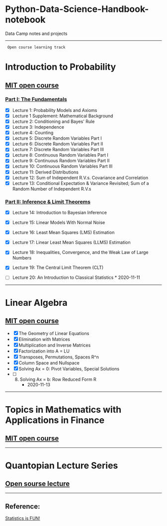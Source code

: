 # Python-Data-Science-Handbook-notebook
Data Camp notes and projects

***
     
     Open course learning track 

# Introduction to Probability
## [MIT open course](https://ocw.mit.edu/resources/res-6-012-introduction-to-probability-spring-2018/)
### [Part I: The Fundamentals](https://ocw.mit.edu/resources/res-6-012-introduction-to-probability-spring-2018/part-i-the-fundamentals/)
- [x] Lecture 1: Probability Models and Axioms
- [x] Lecture 1 Supplement: Mathematical Background
- [x] Lecture 2: Conditioning and Bayes' Rule
- [x] Lecture 3: Independence
- [x] Lecture 4: Counting
- [x] Lecture 5: Discrete Random Variables Part I
- [x] Lecture 6: Discrete Random Variables Part II
- [x] Lecture 7: Discrete Random Variables Part III
- [x] Lecture 8: Continuous Random Variables Part I
- [x] Lecture 9: Continuous Random Variables Part II
- [x] Lecture 10: Continuous Random Variables Part III
- [x] Lecture 11: Derived Distributions
- [x] Lecture 12: Sum of Independent R.V.s. Covariance and Correlation
- [x] Lecture 13: Conditional Expectation & Variance Revisited; Sum of a Random Number of Independent R.V.s
### [Part II: Inference & Limit Theorems](https://ocw.mit.edu/resources/res-6-012-introduction-to-probability-spring-2018/part-ii-inference-limit-theorems/)
- [x] Lecture 14: Introduction to Bayesian Inference
- [x] Lecture 15: Linear Models With Normal Noise
- [x] Lecture 16: Least Mean Squares (LMS) Estimation
- [x] Lecture 17: Linear Least Mean Squares (LLMS) Estimation
- [x] Lecture 18: Inequalities, Convergence, and the Weak Law of Large Numbers
- [x] Lecture 19: The Central Limit Theorem (CLT)
- [ ] Lecture 20: An Introduction to Classical Statistics
      * 2020-11-11


***
# Linear Algebra
## [MIT open course](https://ocw.mit.edu/courses/mathematics/18-06-linear-algebra-spring-2010/)
- [x] The Geometry of Linear Equations
- [x] Elimination with Matrices
- [x] Multiplication and Inverse Matrices
- [x] Factorization into A = LU
- [x] Transposes, Permutations, Spaces R^n
- [x] Column Space and Nullspace
- [x] Solving Ax = 0: Pivot Variables, Special Solutions
- [ ] 8. Solving Ax = b: Row Reduced Form R
     * 2020-11-13


*** 
# Topics in Mathematics with Applications in Finance
## [MIT open course](https://ocw.mit.edu/courses/mathematics/18-s096-topics-in-mathematics-with-applications-in-finance-fall-2013/index.htm)


*** 
# Quantopian Lecture Series
## [Open sourse lecture](https://www.youtube.com/playlist?list=PLRFLF1OxMm_UL7WUWM31iynp0jMVf_vLW)


*** 
## Reference:
[Statistics is FUN!](https://www.youtube.com/playlist?list=PLblh5JKOoLUK0FLuzwntyYI10UQFUhsY9)
